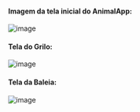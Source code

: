 #### Imagem da tela inicial do AnimalApp:

![image](https://github.com/user-attachments/assets/e3080f15-5ca1-41df-a0bd-c935c7f7d2e6)

#### Tela do Grilo:

![image](https://github.com/user-attachments/assets/7a6633a2-8b97-4c32-aa38-baccd1957bef)

#### Tela da Baleia:

![image](https://github.com/user-attachments/assets/3b99778f-99ab-4319-a121-31bf870ab514)

